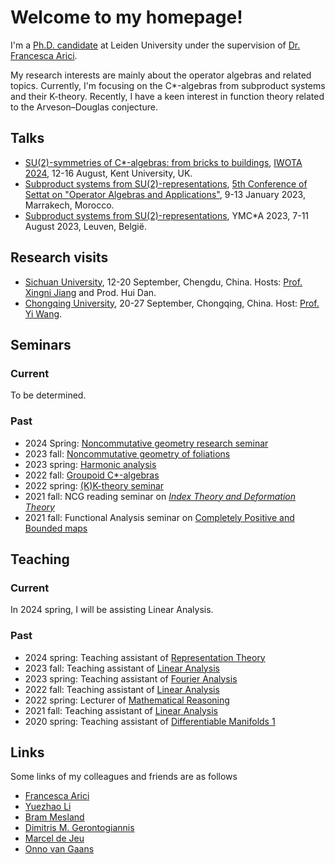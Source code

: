 # Welcome to my homepage!
I'm a [Ph.D. candidate](https://www.universiteitleiden.nl/en/staffmembers/yufan-ge#tab-1) at Leiden University under the supervision of [Dr. Francesca Arici](https://pub.math.leidenuniv.nl/~aricif2/). 

My research interests are mainly about the operator algebras and related topics. Currently, I'm focusing on the C*-algebras from subproduct systems and their K-theory. Recently, I have a keen interest in function theory related to the Arveson–Douglas conjecture.

## Talks
- [SU(2)-symmetries of C*-algebras: from bricks to buildings](https://blogs.kent.ac.uk/iwota2024/files/2024/08/S9-1.pdf), [IWOTA 2024](https://blogs.kent.ac.uk/iwota2024/), 12-16 August, Kent University, UK.
- [Subproduct systems from SU(2)-representations](https://drive.google.com/file/d/1hja43c9swg4df743SBEA_SFEcHBTG1S2/view), [5th Conference of Settat on "Operator Algebras and Applications"](https://sites.google.com/view/icsoaa-2023/home?authuser=0), 9-13 January 2023, Marrakech, Morocco.
- [Subproduct systems from SU(2)-representations](https://wis.kuleuven.be/events/YMCstarA), YMC*A 2023, 7-11 August 2023, Leuven, België.

## Research visits
- [Sichuan University](https://math.scu.edu.cn/en/English.htm), 12-20 September, Chengdu, China. Hosts: [Prof. Xingni Jiang](https://www.universiteitleiden.nl/en/staffmembers/xingni-jiang#tab-1) and Prod. Hui Dan.
- [Chongqing University](https://sci.cqu.edu.cn/SCI1/About.htm), 20-27 September, Chongqing, China. Host: [Prof. Yi Wang](https://faculty.cqu.edu.cn/YiWang12/en/index.htm).

## Seminars
### Current
To be determined.

### Past
- 2024 Spring: [Noncommutative geometry research seminar](https://ncg-leiden.github.io/summer2024/)
- 2023 fall: [Noncommutative geometry of foliations](https://ncg-leiden.github.io)
- 2023 spring: [Harmonic analysis](https://www.math.leidenuniv.nl/~mdejeu/fasem_2023.html)
- 2022 fall: [Groupoid C*-algebras](https://sherlock3711.github.io/Groupoids/)
- 2022 spring: [(K)K-theory seminar](https://liyuezhao.github.io/teaching/seminar_kk_2022spring/index.html)
- 2021 fall: NCG reading seminar on [*Index Theory and Deformation Theory*](https://pub.math.leidenuniv.nl/~aricif2/ncg_seminar.html)
- 2021 fall: Functional Analysis seminar on [Completely Positive and Bounded maps](https://www.math.leidenuniv.nl/~mdejeu/fasem_2021.html)


## Teaching
### Current
In 2024 spring, I will be assisting Linear Analysis.
### Past
- 2024 spring: Teaching assistant of [Representation Theory](https://studiegids.universiteitleiden.nl/en/courses/121691/representation-theory-bm)
- 2023 fall: Teaching assistant of [Linear Analysis](https://studiegids.universiteitleiden.nl/en/courses/121678/linear-analysis-bm)
- 2023 spring: Teaching assistant of [Fourier Analysis](https://studiegids.universiteitleiden.nl/en/courses/115407/fourier-analysis-bm)
- 2022 fall: Teaching assistant of [Linear Analysis](https://studiegids.universiteitleiden.nl/en/courses/109620/linear-analysis-bm)
- 2022 spring: Lecturer of [Mathematical Reasoning](https://studiegids.universiteitleiden.nl/courses/110316/mathematical-reasoning)
- 2021 fall: Teaching assistant of [Linear Analysis](https://studiegids.universiteitleiden.nl/courses/109620/linear-analysis-bm)
- 2020 spring: Teaching assistant of [Differentiable Manifolds 1](https://studiegids.universiteitleiden.nl/courses/82077/differentiable-manifolds-1)

## Links 
Some links of my colleagues and friends are as follows
- [Francesca Arici](https://pub.math.leidenuniv.nl/~aricif2/)
- [Yuezhao Li](https://liyuezhao.github.io)
- [Bram Mesland](https://pub.math.leidenuniv.nl/~meslandb2/)
- [Dimitris M. Gerontogiannis](https://sites.google.com/view/dmgerontogiannis/home)
- [Marcel de Jeu](https://www.math.leidenuniv.nl/~mdejeu/)
- [Onno van Gaans](https://www.math.leidenuniv.nl/~vangaans/)


